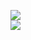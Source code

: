 [![](https://img.shields.io/badge/Made%20With-Github%20Spray-lightgrey.svg?style=for-the-badge&logo=github)](https://github.com/Annihil/github-spray#6673)  
[![](https://i.imgur.com/2DrTn0Z.gif)](https://github.com/Annihil/github-spray)